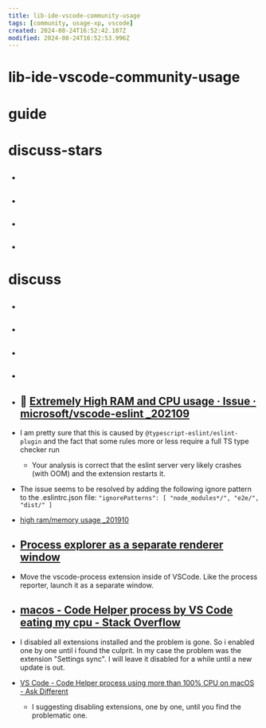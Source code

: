 ```yaml
---
title: lib-ide-vscode-community-usage
tags: [community, usage-xp, vscode]
created: 2024-08-24T16:52:42.107Z
modified: 2024-08-24T16:52:53.996Z
---
```


# lib-ide-vscode-community-usage

# guide

# discuss-stars
- ## 

- ## 

- ## 

- ## 
# discuss
- ## 

- ## 

- ## 

- ## 

- ## 🐛 [Extremely High RAM and CPU usage · Issue · microsoft/vscode-eslint \_202109](https://github.com/microsoft/vscode-eslint/issues/1336)
- I am pretty sure that this is caused by `@typescript-eslint/eslint-plugin` and the fact that some rules more or less require a full TS type checker run
  - Your analysis is correct that the eslint server very likely crashes (with OOM) and the extension restarts it.

- The issue seems to be resolved by adding the following ignore pattern to the .eslintrc.json file: `"ignorePatterns": [ "node_modules*/", "e2e/", "dist/" ]`

- [high ram/memory usage \_201910](https://github.com/microsoft/vscode-eslint/issues/782)

- ## [Process explorer as a separate renderer window ](https://github.com/microsoft/vscode/issues/41045)
- Move the vscode-process extension inside of VSCode. Like the process reporter, launch it as a separate window.

- ## [macos - Code Helper process by VS Code eating my cpu - Stack Overflow](https://stackoverflow.com/questions/74851227/code-helper-process-by-vs-code-eating-my-cpu)
- I disabled all extensions installed and the problem is gone. So i enabled one by one until i found the culprit. In my case the problem was the extension "Settings sync". I will leave it disabled for a while until a new update is out.

- [VS Code - Code Helper process using more than 100% CPU on macOS - Ask Different](https://apple.stackexchange.com/questions/351761/vs-code-code-helper-process-using-more-than-100-cpu-on-macos)
  - I suggesting disabling extensions, one by one, until you find the problematic one.
